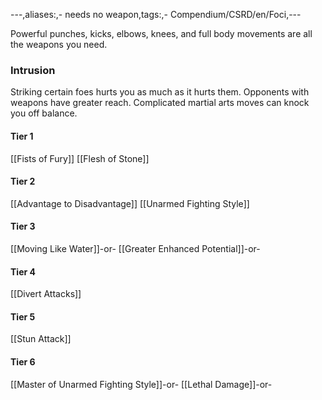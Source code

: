 ---,aliases:,- needs no weapon,tags:,- Compendium/CSRD/en/Foci,---

Powerful punches, kicks, elbows, knees, and full body movements are all the weapons you need.
 ### Intrusion
Striking certain foes hurts you as much as it hurts them. Opponents with weapons have greater reach. Complicated martial arts moves can knock you off balance.

#### Tier 1
[[Fists of Fury]]
[[Flesh of Stone]]
#### Tier 2
[[Advantage to Disadvantage]]
[[Unarmed Fighting Style]]
#### Tier 3
[[Moving Like Water]]-or-
[[Greater Enhanced Potential]]-or-
#### Tier 4
[[Divert Attacks]]
#### Tier 5
[[Stun Attack]]
#### Tier 6
[[Master of Unarmed Fighting Style]]-or-
[[Lethal Damage]]-or-
